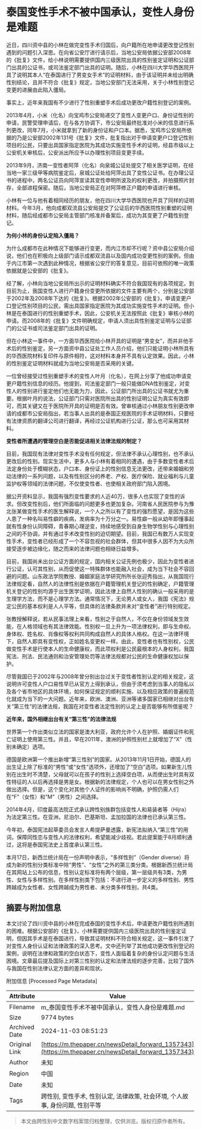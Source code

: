 # 泰国变性手术不被中国承认，变性人身份是难题

近日，四川资中县的小林在做完变性手术归国后，向户籍所在地申请更改登记性别遇到的问题引入深思。在向省公安厅进行请示后，当地公安局依据公安部2008年的《批复》文件，给小林说明需要提供国内三级医院出具的性别鉴定证明和公证部门出具的公证书，或司法鉴定部门出具的证明。随后，小林在四川大学华西医院开具了说明其本人“在泰国进行了男变女手术”的证明材料，由于该证明并未给出明确性别结论，且并不符合《批复》规定，当地公安部门无法采用，关于小林性别登记变更的进展由此陷入僵局。

事实上，近年来我国有不少进行了性别重塑手术后成功更改户籍性别登记的案例。

2013年4月，小米（化名）向宝鸡市公安局递交了变性人变更户口、身份证性别的申请，民警受理申请后，在与各方协调下，市公安局最终批准对小米的信息进行系列更改，同年7月，小米就拿到了新的身份证和户口本。据悉，宝鸡市公安局所依据的乃是公安部2002年131号《批复》文件，批复指出对于申请变更户口登记性别项目的公民，只要出具国家指定医院为其成功实施变性手术的证明，经县市级以上公安机关审核后，公安派出所应予以办理性别项目变更手续。

2013年9月，济南一变性者阿萍（化名）向泉城公证处提交了相关医学证明，在经当地一家三级甲等病院鉴定后，泉城公证处给阿萍出具了变性公证书。在办理公证书的进程中，两名公证员向阿萍宣读其变性申明所波及的权利更改，并拍摄照片封存，全部进程保密。随后，当地公安局正在对阿萍修正户籍的申请进行审核。

小林有一位与他有着相同经历的朋友，他在四川大学华西医院也开具了同样的证明材料。今年3月，他向成都双流县公安局提交了公证后的华西医院性别重塑的证明材料，随后经成都市公安局主管部门核准并备案后，成功为其变更了户籍性别登记。

**为何小林的身份认定陷入僵局？**

为什么成都市在此种情况下能够进行变更，而内江市却不行呢？资中县公安局介绍说，他们也在积极向上级部门请示成都双流县以及国内成功变更性别的案例，但由于内江市第一次遇到此种情况，根据省公安厅的答复意见，目前可依照的唯一政策依据就是公安部的《批复》。

经了解，小林向当地公安局所出示的证明材料确实不符合我国现有的各项规定。到目前为止，我国变性人进行户籍身份变更所依据的文件主要有两个，分别是公安部于2002年及2008年下达的《批复》。根据2002年公安部的《批复》，申请变更户口登记性别项目的公民，需出具国家指定医院为其成功实施变性手术的证明。但小林是在泰国进行的性别重塑手术，因此，公安机关无法按照此《批复》审核小林的申请。而2008年的《批复》文件明确规定，申请人须出具性别鉴定证明与公证部门的公证书或司法鉴定部门出具的证明。

但在小林这一事件中，一方面华西医院给小林开具的证明是“男变女”，而并非他手术后的性别鉴定，另一方面资中县公证处工作人员介绍，他们只能证明小林所具有的华西医院材料复印件与原件相符，这对材料本身并不具有认定效果。因此，小林的性别鉴定证明材料就成为当地公安局是否采用的关键。

一位曾经接受过性别重塑手术的变性人叶月（化名），在网上分享了他成功申请变更户籍性别信息的经历。他提到，司法鉴定部门一般只能做DNA性别鉴定，对变性人的性别进行鉴定他们也无能为力，因此，公证部门所出具的公证书就尤为重要。根据叶月的说法，公证部门只需对医院所出具的性别证明公证为真实有效即可，而其关键又在于医院所开具的证明是否有效。曾审核通过小林朋友性别更改申请的成都市公安局指出，若当事人出具的是泰国正规医院的手术证明材料，只要经有法律资质的翻译公司进行翻译，再经过公证机构进行公证，那么也可采用其材料。

**变性者所遭遇的管理空白是否能促进相关法律法规的制定？**

目前，我国现有法律对变性手术没有任何规定，但法律不承认心理性别，也不承认更改后的性别。现实生活中，更多人与小林有着相同的遭遇，由于多数变性者术后法定身份处于模糊状态，户口本、身份证上的性别信息无法更改，还带来婚姻和劳动法律的一系列问题，以及有性别区分的养老、产权、医疗保险、就业福利与儿童监护权等领域的法律问题，不仅使变性者、也使相关政府部门陷入困境。

据公开资料显示，我国有强烈变性要求的人近40万，很多人也实现了变性的诉求。但改变性别后，他们所面临的问题更多也更加复杂。河南省人民医院参与为豫北张某做变性手术的医生解释说，一个人之所以有了变性的强烈愿望，是因为这些人患了一种名叫易性癖的疾病，发病率为十万分之一。易性癖一般从幼年即懂事起就有性身份认同障碍，青春期心理逆变，持续地感受到自身生物学性别与心理性别之间的不协调，并有通过手术改变性别的迫切期望。目前，我国已有数万人实现变性手术，变性者已经形成了一个不容忽视的社会群体，但其中很多人因不为大众所接受逐步被边缘化，随之而来的法律问题也相继日益增多。

目前，我国尚未出台公证方面的规定，国内相关公证先例也极少，因此为变性者进行公证，认可其性别，从而促使这一特殊群体也能融入社会，成为当下社会不容回避的问题。山东政法学院教授、婚姻家庭法学研究所所长张迎秀指出，从我国现行法律规定看，自然人的法律性别是依据在户籍管理机关登记的性别确定，户籍管理机关登记的性别均源于出生医学证明，因此法律上自然人性别的确认一般采用的是生理学方法，而不是心理学方法。通常情况下，无论男人或女人，我国《宪法》规定公民的基本权利是人人平等，但具体的法律条款并未对“变性者”进行特别规定。

张教授解释说，若从民事法理上来看，性别之于自然人，不仅在身份领域发生效能，在人格领域也有其法律效能。性别权一旦上升为一项法律权利，即与生命权、身体权、姓名权、肖像权等权利共同构成自然人的具体人格权。在这一法律环境下，自然人即具有变性权，正如姓名变更权一样。由此，变性者也有性别权，公民做变性手术是行使本人的生命健康权，而此项权利是公民最根本的人身权利，我国宪法、刑法、民法通则和治安管理处罚等法律法规都对公民的生命健康权加以保护。

尽管我国已于2002年与2008年曾分别出台过关于变性者性别认定的相关规定，这说明许可变性人户口易性早已从官方上得到承认，但由于须考虑到当事人的隐私以及各个省市地区的具体环境，如何保证规定的顺利实施、以及相应政策的普遍规范化就成为当下的一大问题。近年来，欧洲、澳洲、亚洲等诸多国家已相继对出台有关“第三性”的法律法规，我国在对变性者法定性别的认定上是否能够有所借鉴呢？

**近年来，国外相继出台有关“第三性”的法律法规**

世界第一个作出类似立法的国家是澳大利亚，政府允许个人在护照、婚姻证件和死亡证明上使用第三性。并且，早在2011年，澳洲的护照性别栏上就增加了“X”（性别未确定）选项。

德国是欧洲第一个推出新增“第三性别”的国家。从2013年11月1日开始，德国人的出生证上除了标准的“男性”或“女性”选项外，还增加了“空白”选项。如果新生儿性别在出生时不清楚，父母就可以在孩子的性别上选择空白项，从而使出生时具有双性特征的人以后再选择是男是女。根据新的法律规定，个人也可以在男女性别之外做出选择。但是，这个变化对其他个人证件的影响尚不明确，护照仍需人们在“F”（女性）和“M”（男性）之间选择。

2014年4月，印度最高法院正式承认跨性别族群包括变性人和易装者等（Hijra）为法定第三性。在亚洲，尼泊尔、巴基斯坦、孟加拉国的法律也已承认第三性。

今年初，泰国宪法起草委员会发言人希提萨曼透露，新宪法拟纳入“第三性”的用词，保障同性恋与变性人的法律权利，希望能减少歧视。若此提案能于8月顺利通过，这将是泰国宪法史上首度承认第三性。

本月17日，新西兰统计局在一份声明中表示，“多样性别”（Gender diverse）将成为新的性别分类标准中除“男性”、“女性”之外的第三类分类。根据新西兰统计局在其网站上公布的信息，性别认定标准将有两个层级，第一层级共有3类，为男性、女性与多样性别。在多样性别类下包括：不进行进一步定义的多样性别、男性跨越成为女性者、女性跨越成为男性者、未分类多样性别，共4类。

## 摘要与附加信息

<!-- tcd_abstract -->
本文讨论了四川资中县的小林在完成泰国的变性手术后，申请更改户籍性别所遇到的困难。根据公安部的《批复》，小林需要提供国内三级医院出具的性别鉴定证明，但因其手术是在泰国进行，导致其证明材料不符合相关规定，这一事件引发了对变性人身份认证和法律政策的深入思考。文中还列举了其他成功更改性别登记的案例，说明在法律和政策的空白状态下，变性人面临着复杂的身份认定问题与生活困境。文章最后提及国际上对第三性别的认定和法律法规的逐步完善，比较了国外与我国在性别法律认定方面的差异和现状。
<!-- tcd_abstract_end -->

附加信息 [Processed Page Metadata]

| Attribute       | Value                                  |
|-----------------|----------------------------------------|
| Filename        | m_泰国变性手术不被中国承认，变性人身份是难题.md                             |
| Size            | 9774 bytes                           |
| Archived Date   | 2024-11-03 08:51:23                             |
| Original Link   | [https://m.thepaper.cn/newsDetail_forward_1357343](https://m.thepaper.cn/newsDetail_forward_1357343)                       |
| Author          | 未知                               |
| Region          | 中国                               |
| Date            | 未知                                 |
| Tags            | 跨性别, 变性手术, 性别认定, 法律政策, 社会环境, 个人故事, 身份问题, 性别平等                                 |
>
> 本文由跨性别中文数字档案馆归档整理，仅供浏览。版权归原作者所有。
>